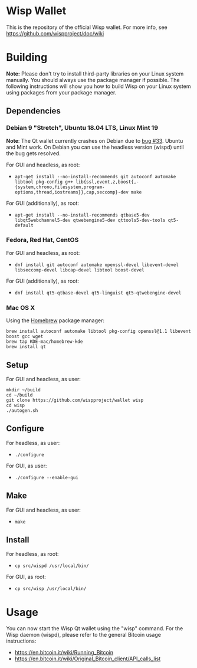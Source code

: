 # Wisp Wallet

This is the repository of the official Wisp wallet. For more info, see https://github.com/wispproject/doc/wiki

# Building

**Note:** Please don't try to install third-party libraries on your Linux system manually. You should always use the package manager if possible. The following instructions will show you how to build Wisp on your Linux system using packages from your package manager.

## Dependencies

### Debian 9 "Stretch", Ubuntu 18.04 LTS, Linux Mint 19

**Note**: The Qt wallet currently crashes on Debian due to [bug #33](https://github.com/spectrecoin/spectre/issues/33). Ubuntu and Mint work. On Debian you can use the headless version (wispd) until the bug gets resolved.

For GUI and headless, as root: 
* `apt-get install --no-install-recommends git autoconf automake libtool pkg-config g++ lib{ssl,event,z,boost{,-{system,chrono,filesystem,program-options,thread,iostreams}},cap,seccomp}-dev make`

For GUI (additionally), as root: 
* `apt-get install --no-install-recommends qtbase5-dev libqt5webchannel5-dev qtwebengine5-dev qttools5-dev-tools qt5-default`

### Fedora, Red Hat, CentOS

For GUI and headless, as root: 
* `dnf install git autoconf automake openssl-devel libevent-devel libseccomp-devel libcap-devel libtool boost-devel`

For GUI (additionally), as root: 
* `dnf install qt5-qtbase-devel qt5-linguist qt5-qtwebengine-devel`

### Mac OS X

Using the [Homebrew](https://brew.sh/) package manager:
```
brew install autoconf automake libtool pkg-config openssl@1.1 libevent boost gcc wget
brew tap KDE-mac/homebrew-kde
brew install qt
```

## Setup
For GUI and headless, as user:
```
mkdir ~/build
cd ~/build
git clone https://github.com/wispproject/wallet wisp
cd wisp
./autogen.sh
```

## Configure
For headless, as user:
* `./configure`

For GUI, as user:
* `./configure --enable-gui`

## Make
For GUI and headless, as user:
* `make`

## Install

For headless, as root:
* `cp src/wispd /usr/local/bin/`

For GUI, as root:
* `cp src/wisp /usr/local/bin/`

# Usage

You can now start the Wisp Qt wallet using the "wisp" command. For the Wisp daemon (wispd), please refer to the general Bitcoin usage instructions:

* https://en.bitcoin.it/wiki/Running_Bitcoin
* https://en.bitcoin.it/wiki/Original_Bitcoin_client/API_calls_list
